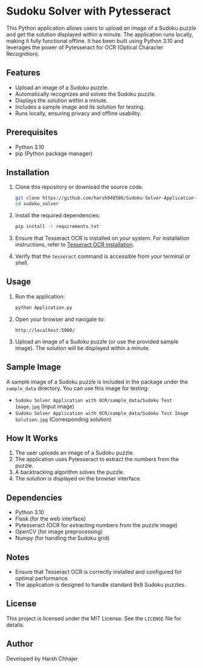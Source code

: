 # Sudoku Solver with Pytesseract

This Python application allows users to upload an image of a Sudoku puzzle and get the solution displayed within a minute. The application runs locally, making it fully functional offline. It has been built using Python 3.10 and leverages the power of Pytesseract for OCR (Optical Character Recognition).

## Features
- Upload an image of a Sudoku puzzle.
- Automatically recognizes and solves the Sudoku puzzle.
- Displays the solution within a minute.
- Includes a sample image and its solution for testing.
- Runs locally, ensuring privacy and offline usability.

## Prerequisites
- Python 3.10
- pip (Python package manager)

## Installation
1. Clone this repository or download the source code.
   ```bash
   git clone https://github.com/harsh040506/Sudoku-Solver-Application-with-OCR
   cd sudoku_solver
   ```

2. Install the required dependencies:
   ```bash
   pip install -r requirements.txt
   ```

3. Ensure that Tesseract OCR is installed on your system. For installation instructions, refer to [Tesseract OCR installation](https://github.com/tesseract-ocr/tesseract).

4. Verify that the `tesseract` command is accessible from your terminal or shell.

## Usage
1. Run the application:
   ```bash
   python Application.py
   ```

2. Open your browser and navigate to:
   ```
   http://localhost:5000/
   ```

3. Upload an image of a Sudoku puzzle (or use the provided sample image). The solution will be displayed within a minute.

## Sample Image
A sample image of a Sudoku puzzle is included in the package under the `sample_data` directory. You can use this image for testing:

- `Sudoku Solver Application with OCR/sample_data/Sudoku Test Image.jpg` (Input image)
- `Sudoku Solver Application with OCR/sample_data/Sudoku Test Image Solution.jpg` (Corresponding solution)

## How It Works
1. The user uploads an image of a Sudoku puzzle.
2. The application uses Pytesseract to extract the numbers from the puzzle.
3. A backtracking algorithm solves the puzzle.
4. The solution is displayed on the browser interface.

## Dependencies
- Python 3.10
- Flask (for the web interface)
- Pytesseract (OCR for extracting numbers from the puzzle image)
- OpenCV (for image preprocessing)
- Numpy (for handling the Sudoku grid)

## Notes
- Ensure that Tesseract OCR is correctly installed and configured for optimal performance.
- The application is designed to handle standard 9x9 Sudoku puzzles.

## License
This project is licensed under the MIT License. See the `LICENSE` file for details.

## Author
Developed by Harsh Chhajer
